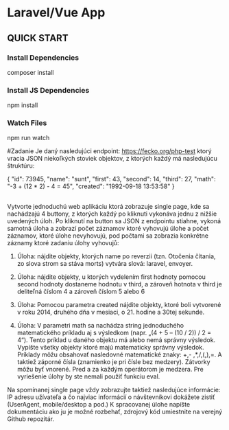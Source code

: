 # Laravel/Vue App

## QUICK START
### Install Dependencies
composer install
### Install JS Dependencies
npm install
### Watch Files
npm run watch

#Zadanie
Je daný nasledujúci endpoint: https://fecko.org/php-test ktorý vracia JSON niekoľkých
stoviek objektov, z ktorých každý má nasledujúcu štruktúru:

{
    "id": 73945,
    "name": "sunt",
    "first": 43,
    "second": 14,
    "third": 27,
    "math": "-3 + (12 * 2) - 4 = 45",
    "created": "1992-09-18 13:53:58"
}

##

Vytvorte jednoduchú web aplikáciu ktorá zobrazuje single page, kde sa nachádzajú 4
buttony, z ktorých každý po kliknuti vykonáva jednu z nižšie uvedených úloh. Po kliknutí na
button sa JSON z endpointu stiahne, vykoná samotná úloha a zobrazí počet záznamov
ktoré vyhovujú úlohe a počet záznamov, ktoré úlohe nevyhovujú, pod počtami sa zobrazia
konkrétne záznamy ktoré zadaniu úlohy vyhovujů:

1. Úloha: nájdite objekty, ktorých name po reverzii (tzn. Otočenia čítania, zo slova
strom sa stáva morts) vytvára slová: laravel, envoyer.

2. Úloha: nájdite objekty, u ktorých vydelením first hodnoty pomocou second hodnoty
dostaneme hodnotu v third, a zároveň hotnota v third je deliteľná číslom 4 a zároveň
číslom 5 alebo 6

3. Úloha: Pomocou parametra created nájdite objekty, ktoré boli vytvorené v roku
2014, druhého dňa v mesiaci, o 21. hodine a 30tej sekunde.
4. Úloha: V parametri math sa nachádza string jednoduchého matematického príkladu
aj s výsledkom (napr. „(4 + 5 – (10 / 2)) / 2 = 4“). Tento príklad u daného objektu má
alebo nemá správny výsledok. Vypíšte všetky objekty ktoré majú matematicky
správny výsledok. Príklady môžu obsahovať nasledovné matematické znaky: +,-
,*,/,(,),=. A taktiež záporné čísla (znamienko je pri čísle bez medzery). Zátvorky môžu
byť vnorené. Pred a za každým operátorom je medzera. Pre vyriešenie úlohy by ste
nemali použiť funkciu eval.

Na spomínanej single page vždy zobrazujte taktiež nasledujúce informácie: IP adresu
užívateľa a čo najviac informácií o návštevníkovi dokážete zistiť (UserAgent, mobile/desktop
a pod.)
K spracovanej úlohe napíšte dokumentáciu ako ju je možné rozbehať, zdrojový kód
umiestnite na verejný Github repozitár. 
